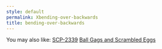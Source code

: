 ```yaml
---
style: default
permalink: Xbending-over-backwards
title: bending-over-backwards
---
```

You may also like:
[SCP-2339](http://scp-wiki.net/scp-2339)
[Ball Gags and Scrambled Eggs](http://scp-wiki.net/ball-gags-and-scrambled-eggs)